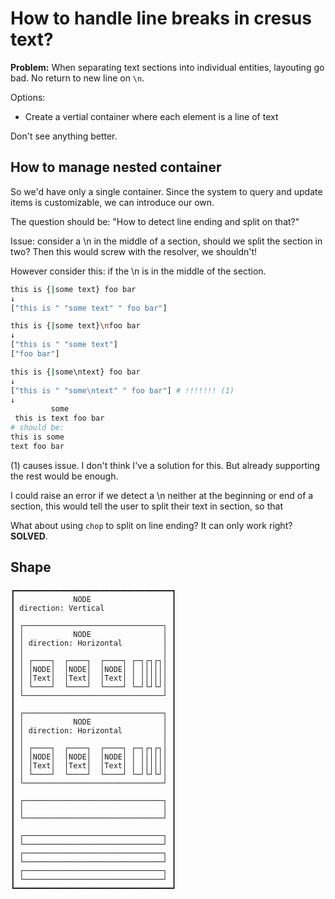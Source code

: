# How to handle line breaks in cresus text?

**Problem:** When separating text sections into individual entities, layouting
go bad. No return to new line on `\n`.

Options:

- Create a vertial container where each element is a line of text

Don't see anything better.

## How to manage nested container

So we'd have only a single container. Since the system to query and update items
is customizable, we can introduce our own.

The question should be: "How to detect line ending and split on that?"

Issue: consider a \n in the middle of a section, should we split the section
in two? Then this would screw with the resolver, we shouldn't!

However consider this: if the \n is in the middle of the section.

```sh
this is {|some text} foo bar
↓
["this is " "some text" " foo bar"]
```

```sh
this is {|some text}\nfoo bar
↓
["this is " "some text"]
["foo bar"]
```

```sh
this is {|some\ntext} foo bar
↓
["this is " "some\ntext" " foo bar"] # !!!!!!! (1)
↓
         some
 this is text foo bar
# should be:
this is some
text foo bar
```

(1) causes issue. I don't think I've a solution for this. But already supporting
the rest would be enough.

I could raise an error if we detect a \n neither at the beginning or end of
a section, this would tell the user to split their text in section, so that

What about using `chop` to split on line ending? It can only work right?
**SOLVED**.

## Shape

```
┏━━━━━━━━━━━━━━━━━━━━━━━━━━━━━━━━━━━┓
┃             NODE                  ┃
┃ direction: Vertical               ┃
┃                                   ┃
┃ ┌───────────────────────────────┐ ┃
┃ │           NODE                │ ┃
┃ │ direction: Horizontal         │ ┃
┃ │                               │ ┃
┃ │ ┌────┐  ┌────┐  ┌────┐ ┌─┐┌┐┌┐│ ┃
┃ │ │NODE│  │NODE│  │NODE│ │ ││││││ ┃
┃ │ │Text│  │Text│  │Text│ │ ││││││ ┃
┃ │ └────┘  └────┘  └────┘ └─┘└┘└┘│ ┃
┃ └───────────────────────────────┘ ┃
┃                                   ┃
┃ ┌───────────────────────────────┐ ┃
┃ │           NODE                │ ┃
┃ │ direction: Horizontal         │ ┃
┃ │                               │ ┃
┃ │ ┌────┐  ┌────┐  ┌────┐ ┌─┐┌┐┌┐│ ┃
┃ │ │NODE│  │NODE│  │NODE│ │ ││││││ ┃
┃ │ │Text│  │Text│  │Text│ │ ││││││ ┃
┃ │ └────┘  └────┘  └────┘ └─┘└┘└┘│ ┃
┃ └───────────────────────────────┘ ┃
┃                                   ┃
┃ ┌───────────────────────────────┐ ┃
┃ │                               │ ┃
┃ └───────────────────────────────┘ ┃
┃                                   ┃
┃ ┌───────────────────────────────┐ ┃
┃ └───────────────────────────────┘ ┃
┃ ┌───────────────────────────────┐ ┃
┃ └───────────────────────────────┘ ┃
┃ ┌───────────────────────────────┐ ┃
┃ └───────────────────────────────┘ ┃
┗━━━━━━━━━━━━━━━━━━━━━━━━━━━━━━━━━━━┛
```
